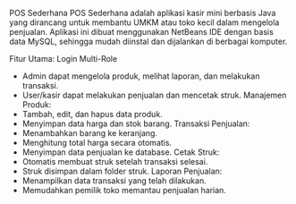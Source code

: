 POS Sederhana 
POS Sederhana adalah aplikasi kasir mini berbasis Java yang dirancang untuk membantu UMKM atau toko kecil dalam mengelola penjualan. 
Aplikasi ini dibuat menggunakan NetBeans IDE dengan basis data MySQL, sehingga mudah diinstal dan dijalankan di berbagai komputer.

Fitur Utama:
Login Multi-Role
- Admin dapat mengelola produk, melihat laporan, dan melakukan transaksi.
- User/kasir dapat melakukan penjualan dan mencetak struk.
Manajemen Produk:
- Tambah, edit, dan hapus data produk.
- Menyimpan data harga dan stok barang.
Transaksi Penjualan:
- Menambahkan barang ke keranjang.
- Menghitung total harga secara otomatis.
- Menyimpan data penjualan ke database.
Cetak Struk:
- Otomatis membuat struk setelah transaksi selesai.
- Struk disimpan dalam folder struk.
Laporan Penjualan:
- Menampilkan data transaksi yang telah dilakukan.
- Memudahkan pemilik toko memantau penjualan harian.

